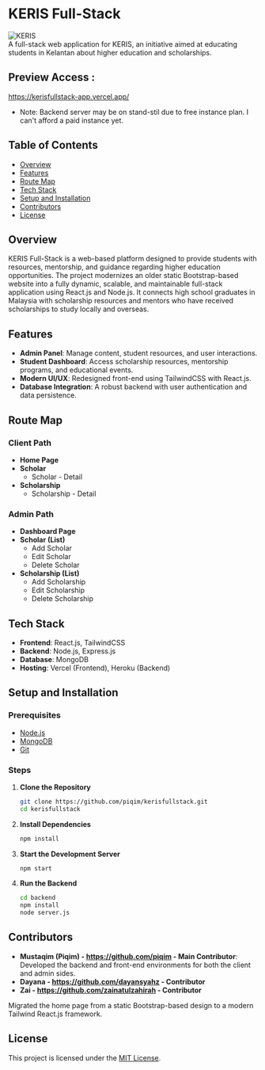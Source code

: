 # KERIS Full-Stack

![KERIS](https://github.com/piqim/kerisfullstack/raw/main/assets/logo.png)  
A full-stack web application for KERIS, an initiative aimed at educating students in Kelantan about higher education and scholarships.

## Preview Access :
https://kerisfullstack-app.vercel.app/
* Note: Backend server may be on stand-stil due to free instance plan. I can't afford a paid instance yet.

## Table of Contents
- [Overview](#overview)
- [Features](#features)
- [Route Map](#route-map)
- [Tech Stack](#tech-stack)
- [Setup and Installation](#setup-and-installation)
- [Contributors](#contributors)
- [License](#license)

## Overview
KERIS Full-Stack is a web-based platform designed to provide students with resources, mentorship, and guidance regarding higher education opportunities. The project modernizes an older static Bootstrap-based website into a fully dynamic, scalable, and maintainable full-stack application using React.js and Node.js. It connects high school graduates in Malaysia with scholarship resources and mentors who have received scholarships to study locally and overseas.

## Features
- **Admin Panel**: Manage content, student resources, and user interactions.
- **Student Dashboard**: Access scholarship resources, mentorship programs, and educational events.
- **Modern UI/UX**: Redesigned front-end using TailwindCSS with React.js.
- **Database Integration**: A robust backend with user authentication and data persistence.

## Route Map
### Client Path
- **Home Page**
- **Scholar**
  - Scholar - Detail
- **Scholarship**
  - Scholarship - Detail

### Admin Path
- **Dashboard Page**
- **Scholar (List)**
  - Add Scholar
  - Edit Scholar
  - Delete Scholar
- **Scholarship (List)**
  - Add Scholarship
  - Edit Scholarship
  - Delete Scholarship

## Tech Stack
- **Frontend**: React.js, TailwindCSS
- **Backend**: Node.js, Express.js
- **Database**: MongoDB
- **Hosting**: Vercel (Frontend), Heroku (Backend)

## Setup and Installation
### Prerequisites
- [Node.js](https://nodejs.org/)
- [MongoDB](https://www.mongodb.com/)
- [Git](https://git-scm.com/)

### Steps
1. **Clone the Repository**
   ```sh
   git clone https://github.com/piqim/kerisfullstack.git
   cd kerisfullstack
   ```
2. **Install Dependencies**
   ```sh
   npm install
   ```
3. **Start the Development Server**
   ```sh
   npm start
   ```
4. **Run the Backend**
   ```sh
   cd backend
   npm install
   node server.js
   ```

## Contributors
- **Mustaqim (Piqim) - https://github.com/piqim - Main Contributor**: Developed the backend and front-end environments for both the client and admin sides.
- **Dayana - https://github.com/dayansyahz - Contributor**
- **Zai - https://github.com/zainatulzahirah - Contributor**

Migrated the home page from a static Bootstrap-based design to a modern Tailwind React.js framework.

## License
This project is licensed under the [MIT License](LICENSE).
